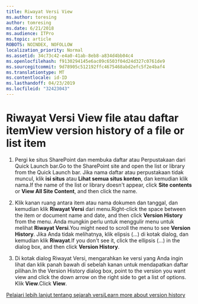 ```yaml
---
title: Riwayat Versi View
ms.author: toresing
author: tomresing
ms.date: 6/21/2018
ms.audience: ITPro
ms.topic: article
ROBOTS: NOINDEX, NOFOLLOW
localization_priority: Normal
ms.assetid: 34c73c42-e4a0-41ab-8eb8-a834d4bb04c4
ms.openlocfilehash: f9130294145e6ac09c6503f04d24d327c0761de9
ms.sourcegitcommit: 9d78905c512192ffc4675468abd2efc5f2e4baf4
ms.translationtype: MT
ms.contentlocale: id-ID
ms.lasthandoff: 04/23/2019
ms.locfileid: "32423043"
---
```

# <a name="view-version-history-of-a-file-or-list-item"></a><span data-ttu-id="0e9b1-102">Riwayat Versi View file atau daftar item</span><span class="sxs-lookup"><span data-stu-id="0e9b1-102">View version history of a file or list item</span></span>

1. <span data-ttu-id="0e9b1-103">Pergi ke situs SharePoint dan membuka daftar atau Perpustakaan dari Quick Launch bar.</span><span class="sxs-lookup"><span data-stu-id="0e9b1-103">Go to the SharePoint site and open the list or library from the Quick Launch bar.</span></span> <span data-ttu-id="0e9b1-104">Jika nama daftar atau perpustakaan tidak muncul, klik **isi situs** atau **Lihat semua situs konten**, dan kemudian klik nama.</span><span class="sxs-lookup"><span data-stu-id="0e9b1-104">If the name of the list or library doesn't appear, click **Site contents** or **View All Site Content**, and then click the name.</span></span>
    
2. <span data-ttu-id="0e9b1-105">Klik kanan ruang antara item atau nama dokumen dan tanggal, dan kemudian klik **Riwayat Versi** dari menu.</span><span class="sxs-lookup"><span data-stu-id="0e9b1-105">Right-click the space between the item or document name and date, and then click **Version History** from the menu.</span></span> <span data-ttu-id="0e9b1-106">Anda mungkin perlu untuk menggulir menu untuk melihat **Riwayat Versi**.</span><span class="sxs-lookup"><span data-stu-id="0e9b1-106">You might need to scroll the menu to see **Version History**.</span></span> <span data-ttu-id="0e9b1-107">Jika Anda tidak melihatnya, klik elipsis (...) di kotak dialog, dan kemudian klik **Riwayat**.</span><span class="sxs-lookup"><span data-stu-id="0e9b1-107">If you don't see it, click the ellipsis (...) in the dialog box, and then click **Version History**.</span></span>
    
3. <span data-ttu-id="0e9b1-108">Di kotak dialog Riwayat Versi, mengarahkan ke versi yang Anda ingin lihat dan klik panah bawah di sebelah kanan untuk mendapatkan daftar pilihan.</span><span class="sxs-lookup"><span data-stu-id="0e9b1-108">In the Version History dialog box, point to the version you want view and click the down arrow on the right side to get a list of options.</span></span> <span data-ttu-id="0e9b1-109">Klik **View**.</span><span class="sxs-lookup"><span data-stu-id="0e9b1-109">Click **View**.</span></span>
    
[<span data-ttu-id="0e9b1-110">Pelajari lebih lanjut tentang sejarah versi</span><span class="sxs-lookup"><span data-stu-id="0e9b1-110">Learn more about version history</span></span>](https://go.microsoft.com/fwlink/?linkid=875709)
  

